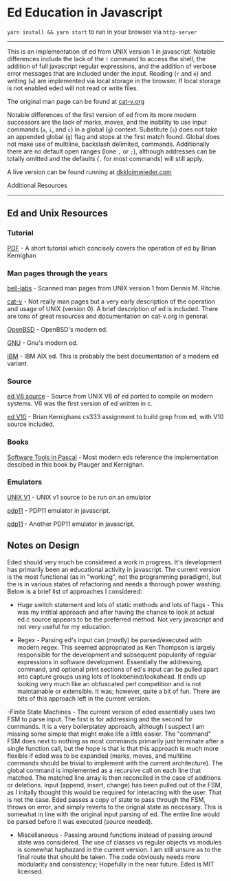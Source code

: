 # Ed Education in Javascript

 `yarn install && yarn start` to run in your browser via `http-server`

---

This is an implementation of ed from UNIX version 1 in javascript. Notable differences include the lack of the `!` command to access the shell, the addition of full javascript regular expressions, and the addition of verbose error messages that are included under the input. Reading (`r` and `e`) and writing (`w`) are implemented via local storage in the browser. If local storage is not enabled eded will not read or write files. 

The original man page can be found at [cat-v.org](http://man.cat-v.org/unix-1st/1/ed)

Notable differences of the first version of ed from its more modern successors are the lack of marks, moves, and the inability to use input commands (`a`, `i`, and `c`) in a global (`g`) context. Substitute (`s`) does not take an appended global (`g`) flag and stops at the first match found. Global does not make use of multiline, backslash delimited, commands. Additionally there are no default open ranges (lone `,` or `;`), although addresses can be totally omitted and the defaults (`.` for most commands) will still apply.

A live version  can be found running at [dkkloimwieder.com](https://dkkloimwieder.com/eded)

Additional Resources
***

## Ed and Unix Resources

### Tutorial

[PDF](https://www.nyx.net/~ewilli/edtut.pdf) - A short tutorial which concisely covers the operation of ed by Brian Kernighan

### Man pages through the years

[bell-labs](https://www.bell-labs.com/usr/dmr/www/1stEdman.html) - Scanned man pages from UNIX version 1 from Dennis M. Ritchie.

[cat-v](http://doc.cat-v.org/unix/v0/) - Not really man pages but a very early description of the operation and usage of UNIX (version 0). A brief description of ed is included. There are tons of great resources and documentation on cat-v.org in general.

[OpenBSD](https://man.openbsd.org/ed.1) - OpenBSD's modern ed.

[GNU](https://www.gnu.org/software/ed/manual/ed_manual.html) - Gnu's modern ed.

[IBM](https://www.ibm.com/docs/en/aix/7.1?topic=e-ed-command) - IBM AIX ed. This is probably the best documentation of a modern ed variant.  

### Source

[ed V6 source](https://github.com/geocar/ed-v6) - Source from UNIX V6 of ed ported to compile on modern systems. V6 was the first version of ed written in c.

[ed V10](https://www.cs.princeton.edu/courses/archive/spring01/cs333/grep.html) - Brian Kernighans cs333 assignment to build grep from ed, with V10 source included.

### Books

[Software Tools in Pascal](https://openlibrary.org/books/OL4258115M/Software_tools_in_Pascal) - Most modern eds reference the implementation descibed in this book by Plauger and Kernighan.

### Emulators

[UNIX V1](https://github.com/jserv/unix-v1) - UNIX v1 source to be run on an emulator

[pdp11](https://skn.noip.me/pdp11/pdp11.html) - PDP11 emulator in javascript.

[pdp11](https://pdp11.aiju.de/) - Another PDP11 emulator in javascript.

## Notes on Design

Eded should very much be considered a work in progress. It's development has primarily been an educational activity
in javascript. The current version is the most functional (as in "working", not the programming paradigm), but the 
is in various states of refactoring and needs a thorough power washing. Below is a brief list of approaches I considered:

- Huge switch statement and lots of static methods and lots of flags - This was my intitial approach and after having the chance to look at actual ed.c source appears to be the preferred method. Not very javascript and not very useful for my education.

- Regex - Parsing ed's input can (mostly) be parsed/executed with modern regex. This seemed appropriated as Ken Thompson is largely responsible for the development and subsequent popularity of regular expressions in software development. Essentially the addressing, command,
and optional print sections of ed's input can be pulled apart into capture groups using lots of lookbehind/lookahead. It ends up looking very much like an obfuscated perl competition and is not maintainable or extensible. It was; however, quite a bit of fun. There are bits of this approach left in the current version. 

-Finite State Machines - The current version of eded essentially uses two FSM to parse input. The first is for addressing and the second for commands. It is a very boilerplatey approach, although I suspect I am missing some simple that might make life a little easier. The "command" FSM does next to nothing as most commands primarily just terminate after a single function call, but the hope is that is that this approach is much more flexible if eded was to be expanded (marks, moves, and multiline commands should be trivial to implement with the current architecture). The global command is implemented as a recursive call on each line that matched. The matched line array is then reconciled in the case of additions or deletions. Input (append, insert, change) has been pulled out of the FSM, as I initally thought this would be required for interacting with the user. That is not the case. Eded passes a copy of state to pass through the FSM, throws on error, and simply reverts to the orignal state as neccesary. This is somewhat in line with the original input parsing of ed. The entire line would be parsed before it was executed (source needed).  

- Miscellaneous - Passing around functions instead of passing around state was considered. The use of classes vs regular objects vs modules is somewhat haphazard in the current version. I am still unsure as to the final route that should be taken. The code obviously needs more modularity and consistency; Hopefully in the near future. Eded is MIT licensed.
